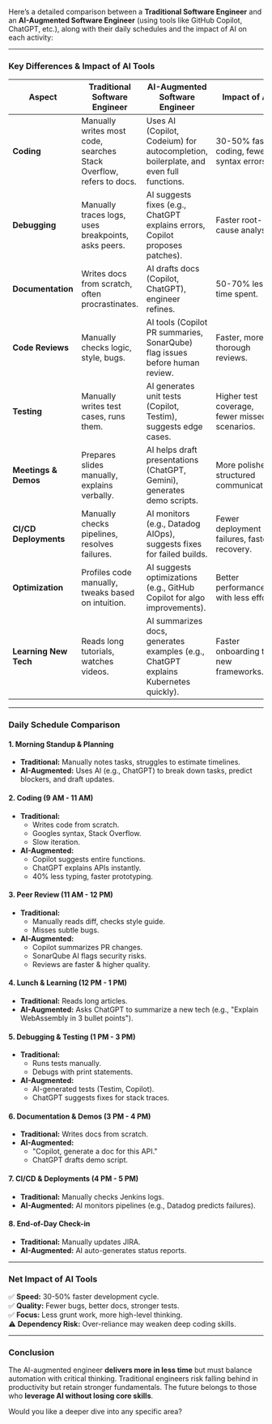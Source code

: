 Here’s a detailed comparison between a **Traditional Software Engineer** and an **AI-Augmented Software Engineer** (using tools like GitHub Copilot, ChatGPT, etc.), along with their daily schedules and the impact of AI on each activity:

---

### **Key Differences & Impact of AI Tools**
| **Aspect**               | **Traditional Software Engineer**                          | **AI-Augmented Software Engineer**                        | **Impact of AI** |
|--------------------------|----------------------------------------------------|----------------------------------------------------|------------------|
| **Coding**               | Manually writes most code, searches Stack Overflow, refers to docs. | Uses AI (Copilot, Codeium) for autocompletion, boilerplate, and even full functions. | 30-50% faster coding, fewer syntax errors. |
| **Debugging**            | Manually traces logs, uses breakpoints, asks peers. | AI suggests fixes (e.g., ChatGPT explains errors, Copilot proposes patches). | Faster root-cause analysis. |
| **Documentation**        | Writes docs from scratch, often procrastinates. | AI drafts docs (Copilot, ChatGPT), engineer refines. | 50-70% less time spent. |
| **Code Reviews**         | Manually checks logic, style, bugs. | AI tools (Copilot PR summaries, SonarQube) flag issues before human review. | Faster, more thorough reviews. |
| **Testing**             | Manually writes test cases, runs them. | AI generates unit tests (Copilot, Testim), suggests edge cases. | Higher test coverage, fewer missed scenarios. |
| **Meetings & Demos**    | Prepares slides manually, explains verbally. | AI helps draft presentations (ChatGPT, Gemini), generates demo scripts. | More polished, structured communication. |
| **CI/CD Deployments**   | Manually checks pipelines, resolves failures. | AI monitors (e.g., Datadog AIOps), suggests fixes for failed builds. | Fewer deployment failures, faster recovery. |
| **Optimization**        | Profiles code manually, tweaks based on intuition. | AI suggests optimizations (e.g., GitHub Copilot for algo improvements). | Better performance with less effort. |
| **Learning New Tech**    | Reads long tutorials, watches videos. | AI summarizes docs, generates examples (e.g., ChatGPT explains Kubernetes quickly). | Faster onboarding to new frameworks. |

---

### **Daily Schedule Comparison**
#### **1. Morning Standup & Planning**
- **Traditional:** Manually notes tasks, struggles to estimate timelines.  
- **AI-Augmented:** Uses AI (e.g., ChatGPT) to break down tasks, predict blockers, and draft updates.  

#### **2. Coding (9 AM - 11 AM)**  
- **Traditional:**  
  - Writes code from scratch.  
  - Googles syntax, Stack Overflow.  
  - Slow iteration.  
- **AI-Augmented:**  
  - Copilot suggests entire functions.  
  - ChatGPT explains APIs instantly.  
  - 40% less typing, faster prototyping.  

#### **3. Peer Review (11 AM - 12 PM)**  
- **Traditional:**  
  - Manually reads diff, checks style guide.  
  - Misses subtle bugs.  
- **AI-Augmented:**  
  - Copilot summarizes PR changes.  
  - SonarQube AI flags security risks.  
  - Reviews are faster & higher quality.  

#### **4. Lunch & Learning (12 PM - 1 PM)**  
- **Traditional:** Reads long articles.  
- **AI-Augmented:** Asks ChatGPT to summarize a new tech (e.g., "Explain WebAssembly in 3 bullet points").  

#### **5. Debugging & Testing (1 PM - 3 PM)**  
- **Traditional:**  
  - Runs tests manually.  
  - Debugs with print statements.  
- **AI-Augmented:**  
  - AI-generated tests (Testim, Copilot).  
  - ChatGPT suggests fixes for stack traces.  

#### **6. Documentation & Demos (3 PM - 4 PM)**  
- **Traditional:** Writes docs from scratch.  
- **AI-Augmented:**  
  - "Copilot, generate a doc for this API."  
  - ChatGPT drafts demo script.  

#### **7. CI/CD & Deployments (4 PM - 5 PM)**  
- **Traditional:** Manually checks Jenkins logs.  
- **AI-Augmented:** AI monitors pipelines (e.g., Datadog predicts failures).  

#### **8. End-of-Day Check-in**  
- **Traditional:** Manually updates JIRA.  
- **AI-Augmented:** AI auto-generates status reports.  

---

### **Net Impact of AI Tools**
✅ **Speed:** 30-50% faster development cycle.  
✅ **Quality:** Fewer bugs, better docs, stronger tests.  
✅ **Focus:** Less grunt work, more high-level thinking.  
⚠️ **Dependency Risk:** Over-reliance may weaken deep coding skills.  

---

### **Conclusion**  
The AI-augmented engineer **delivers more in less time** but must balance automation with critical thinking. Traditional engineers risk falling behind in productivity but retain stronger fundamentals. The future belongs to those who **leverage AI without losing core skills**.  

Would you like a deeper dive into any specific area?
